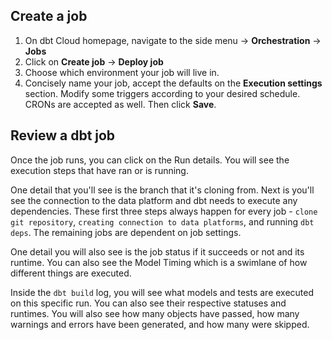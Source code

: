 ## Create a job
1. On dbt Cloud homepage, navigate to the side menu -> **Orchestration** -> **Jobs**
2. Click on **Create job** -> **Deploy job**
3. Choose which environment your job will live in.
4. Concisely name your job, accept the defaults on the **Execution settings** section. Modify some triggers according to your desired schedule. CRONs are accepted as well. Then click **Save**.

## Review a dbt job
Once the job runs, you can click on the Run details. You will see the execution steps that have ran or is running.

One detail that you'll see is the branch that it's cloning from. Next is you'll see the connection to the data platform and dbt needs to execute any dependencies. These first three steps always happen for every job - `clone git repository`, `creating connection to data platforms`, and running `dbt deps`. The remaining jobs are dependent on job settings.

One detail you will also see is the job status if it succeeds or not and its runtime. You can also see the Model Timing which is a swimlane of how different things are executed.

Inside the `dbt build` log, you will see what models and tests are executed on this specific run. You can also see their respective statuses and runtimes. You will also see how many objects have passed, how many warnings and errors have been generated, and how many were skipped.

